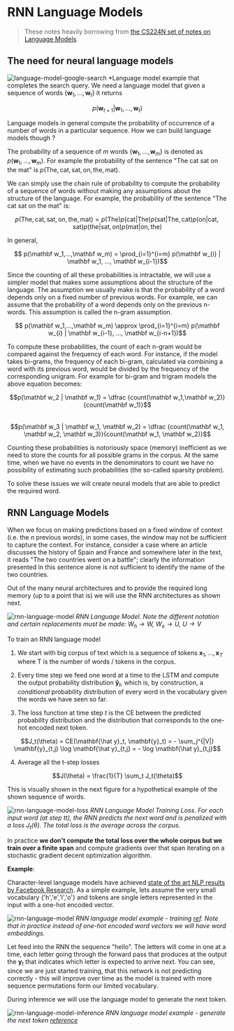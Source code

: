# RNN Language Models

> These notes heavily borrowing from [the CS224N set of notes on Language Models](https://web.stanford.edu/class/archive/cs/cs224n/cs224n.1224/index.html#coursework). 

## The need for neural language models

![language-model-google-search](images/language-model-google-search.png)
*Language model example that completes the search query. We need a language model that given a sequence of words $\{ \mathbf w_1, ..., \mathbf w_t \}$ it returns

$$p(\mathbf w_{t+1} | \mathbf w_1, ..., \mathbf w_t)$$

Language models in general compute the probability of occurrence of a number of words in a particular sequence.  How we can build language models though ?

 The probability of a sequence of $m$ words $\{\mathbf w_1, ..., \mathbf w_m \}$ is denoted as $p(\mathbf w_1,...,\mathbf w_m)$. For example the probability of the sentence "The cat sat on the mat" is $p(\text{The}, \text{cat}, \text{sat}, \text{on}, \text{the}, \text{mat})$.

We can simply use the chain rule of probability to compute the probability of a sequence of words without making any assumptions about the structure of the language. For example, the probability of the sentence "The cat sat on the mat" is:

$$p(\text{The}, \text{cat}, \text{sat}, \text{on}, \text{the}, \text{mat}) = p(\text{The}) p(\text{cat} | \text{The}) p(\text{sat} | \text{The}, \text{cat}) p(\text{on} | \text{cat}, \text{sat}) p(\text{the} | \text{sat}, \text{on}) p(\text{mat} | \text{on}, \text{the})$$

In general, 

$$ p(\mathbf w_1,...,\mathbf w_m) = \prod_{i=1}^{i=m} p(\mathbf w_{i} | \mathbf w_1, ..., \mathbf w_{i-1})$$

Since the counting of all these probabilities is intractable, we will use a simpler model that makes some assumptions about the structure of the language. The assumption we usually make is that the probability of a word depends only on a fixed number of previous words. For example, we can assume that the probability of a word depends only on the previous n-words. This assumption is called the n-gram assumption.

$$ p(\mathbf w_1,...,\mathbf w_m)  \approx \prod_{i=1}^{i=m} p(\mathbf w_{i} | \mathbf w_{i-1}, ..., \mathbf w_{i-n+1})$$

To compute these probabilities, the count of each n-gram would be compared against the frequency of each word. For instance, if the model takes bi-grams, the frequency of each bi-gram, calculated via combining a word with its previous word, would be divided by the frequency of the corresponding unigram. For example for bi-gram and trigram models the above equation becomes:

$$p(\mathbf w_2 | \mathbf w_1) = \dfrac {count(\mathbf w_1,\mathbf w_2)}{count(\mathbf w_1)}$$	
$$p(\mathbf w_3 | \mathbf w_1, \mathbf w_2) = \dfrac {count(\mathbf w_1, \mathbf w_2, \mathbf w_3)}{count(\mathbf w_1, \mathbf w_2)}$$

Counting these probabilities is notoriously space (memory) inefficient as we need to store the counts for all possible grams in the corpus. At the same time, when we have no events in the denominators to count we have no possibility of estimating such probabilities (the so-called sparsity problem).  

To solve these issues we will create neural models that are able to predict the required word. 


## RNN Language Models

When we focus on making predictions based on a fixed window of context (i.e. the $n$ previous words), in some cases, the window may not be sufficient to capture the context. For instance, consider a case where an article discusses the history of Spain and France and somewhere later in the text, it reads "The two countries went on a battle"; clearly the information presented in this sentence alone is not sufficient to identify the name of the two countries. 

Out of the many neural architectures and to provide the required long memory (up to a point that is) we will use the RNN architectures as shown next. 

![rnn-language-model](images/rnn-language-model-words.png)
_RNN Language Model. Note the different notation and certain replacements must be made: $W_h → W$, $W_e \rightarrow U$, $U → V$_

To train an RNN language model 

1. We start with  big corpus of text which is a sequence of tokens $\mathbf x_1, ..., \mathbf x_{T}$ where T is the number of words / tokens in the corpus. 

2. Every time step we feed one word at a time to the LSTM and compute the output probability distribution $\mathbf{\hat  y}_t$, which is, by construction, a _conditional_ probability distribution of every word in the vocabulary given the words we have seen so far. 

3. The loss function at time step $t$ is the CE between the predicted probability distribution and the distribution that corresponds to the one-hot encoded next token. 
   
$$J_t(\theta) = CE(\mathbf{\hat  y}_t, \mathbf{y}_t) = - \sum_j^{|V|} \mathbf{y}_{t,j} \log \mathbf{\hat y}_{t,j} = - \log \mathbf{\hat y}_{t,j}$$ 

4. Average all the t-step losses 

$$J(\theta) = \frac{1}{T} \sum_t J_t(\theta)$$

This is visually shown in the next figure for a hypothetical example of the shown sequence of words. 

![rnn-language-model-loss](images/rnn-language-model-loss.png)
*RNN Language Model Training Loss. For each input word (at step t$t$), the RNN predicts the next word and is penalized with a loss $J_t(\theta)$. The total loss is the average across the corpus.*

In practice **we don't compute the total loss over the whole corpus but we train over a finite span** and compute gradients over that span iterating on a stochastic gradient decent optimization algorithm. 

**Example**: 

Character-level language models have achieved [state of the art NLP results by Facebook Research](https://github.com/flairNLP/flair).  As a simple example, lets assume the very small vocabulary {'h','e','l','o'} and tokens are single letters represented in the input with a one-hot encoded vector. 

![rnn-language-model](images/rnn-language-model.png)
_RNN language model example - training [ref](https://www.youtube.com/watch?v=6niqTuYFZLQ&t=521s). Note that in practice instead of one-hot encoded word vectors we will have word embeddings._

 Let feed into the RNN the sequence "hello". The letters will come in one at a time, each letter going through the forward pass that produces at the output the $\mathbf y_t$ that indicates which letter is expected to arrive next.  You can see, since we are just started training,  that this network is not predicting correctly - this will improve over time as the model is trained with more sequence permutations form our limited vocabulary. 
 
 During inference we will use the language model to generate the next token. 

![rnn-language-model-inference](images/rnn-language-model-inference.png)
*RNN language model example - generate the next token [reference](https://www.youtube.com/watch?v=6niqTuYFZLQ&t=521s)*

